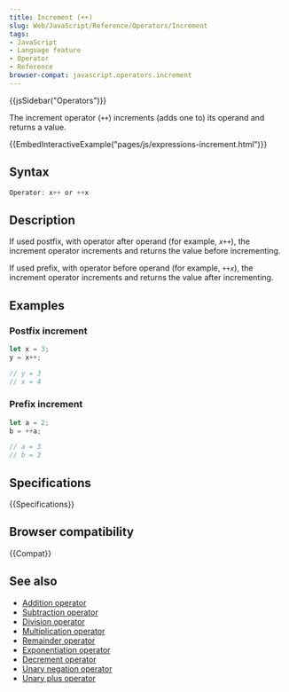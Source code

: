 ```yaml
---
title: Increment (++)
slug: Web/JavaScript/Reference/Operators/Increment
tags:
- JavaScript
- Language feature
- Operator
- Reference
browser-compat: javascript.operators.increment
---
```

{{jsSidebar("Operators")}}

The increment operator (`++`) increments (adds one to) its operand and returns a
value.

{{EmbedInteractiveExample("pages/js/expressions-increment.html")}}

## Syntax

```js
Operator: x++ or ++x
```

## Description

If used postfix, with operator after operand (for example, <code><var>x</var>++</code>), the increment operator increments and returns the
value before incrementing.

If used prefix, with operator before operand (for example, <code>++<var>x</var></code>), the increment operator increments and returns the
value after incrementing.

## Examples

### Postfix increment

```js
let x = 3;
y = x++;

// y = 3
// x = 4
```

### Prefix increment

```js
let a = 2;
b = ++a;

// a = 3
// b = 3
```

## Specifications

{{Specifications}}

## Browser compatibility

{{Compat}}

## See also

*   [Addition operator](/en-US/docs/Web/JavaScript/Reference/Operators/Addition)
*   [Subtraction operator](/en-US/docs/Web/JavaScript/Reference/Operators/Subtraction)
*   [Division operator](/en-US/docs/Web/JavaScript/Reference/Operators/Division)
*   [Multiplication operator](/en-US/docs/Web/JavaScript/Reference/Operators/Multiplication)
*   [Remainder operator](/en-US/docs/Web/JavaScript/Reference/Operators/Remainder)
*   [Exponentiation operator](/en-US/docs/Web/JavaScript/Reference/Operators/Exponentiation)
*   [Decrement operator](/en-US/docs/Web/JavaScript/Reference/Operators/Decrement)
*   [Unary negation operator](/en-US/docs/Web/JavaScript/Reference/Operators/Unary_negation)
*   [Unary plus operator](/en-US/docs/Web/JavaScript/Reference/Operators/Unary_plus)
